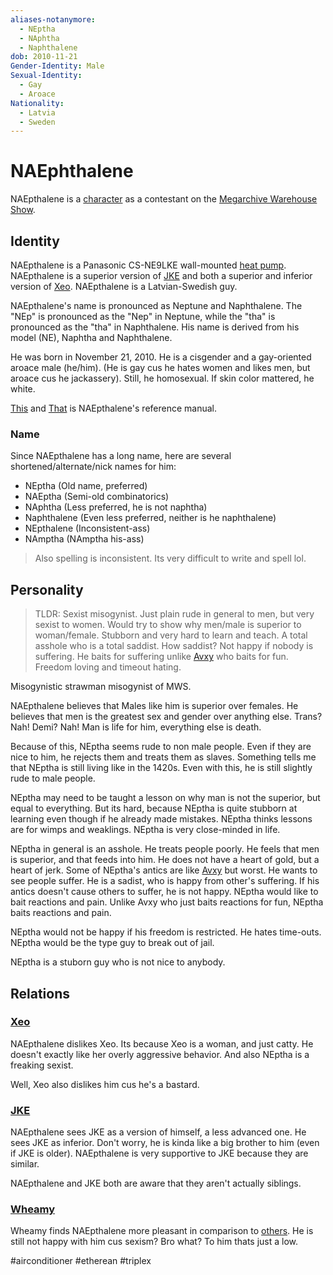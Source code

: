 ```yaml
---
aliases-notanymore:
  - NEptha
  - NAphtha
  - Naphthalene
dob: 2010-11-21
Gender-Identity: Male
Sexual-Identity:
  - Gay
  - Aroace
Nationality:
  - Latvia
  - Sweden
---
```

# NAEphthalene

NAEpthalene is a [character](Characters.md) as a contestant on the [Megarchive Warehouse Show](../../../Megarchive%20Warehouse%20Show/Megarchive%20Warehouse%20Show.md).

## Identity

NAEpthalene is a Panasonic CS-NE9LKE wall-mounted [heat pump](../../Species/Air%20Conditioners.md). NAEpthalene is a superior version of [JKE](JKE.md) and both a superior and inferior version of [Xeo](Xeo.md). NAEpthalene is a Latvian-Swedish guy.

NAEpthalene's name is pronounced as Neptune and Naphthalene. The "NEp" is pronounced as the "Nep" in Neptune, while the "tha" is pronounced as the "tha" in Naphthalene. His name is derived from his model (NE), Naphtha and Naphthalene.

He was born in November 21, 2010. He is a cisgender and a gay-oriented aroace male (he/him). (He is gay cus he hates women and likes men, but aroace cus he jackassery). Still, he homosexual.
If skin color mattered, he white.

[This](../../../_Attachments/PDFFiles/NAEphthalene/NAEphthalene-om.pdf) and [That](../../../_Attachments/PDFFiles/NAEphthalene/NAEphthalene-sm.pdf) is NAEpthalene's reference manual.

### Name

Since NAEpthalene has a long name, here are several shortened/alternate/nick names for him:
- NEptha (Old name, preferred)
- NAEptha (Semi-old combinatorics)
- NAphtha (Less preferred, he is not naphtha)
- Naphthalene (Even less preferred, neither is he naphthalene)
- NEpthalene (Inconsistent-ass)
- NAmptha (NAmptha his-ass)
> Also spelling is inconsistent. Its very difficult to write and spell lol.

## Personality

> TLDR: Sexist misogynist. Just plain rude in general to men, but very sexist to women. Would try to show why men/male is superior to woman/female. Stubborn and very hard to learn and teach. A total asshole who is a total saddist. How saddist? Not happy if nobody is suffering. He baits for suffering unlike [Avxy](Avxy.md) who baits for fun. Freedom loving and timeout hating.

Misogynistic strawman misogynist of MWS.

NAEpthalene believes that Males like him is superior over females. He believes that men is the greatest sex and gender over anything else. Trans? Nah! Demi? Nah! Man is life for him, everything else is death.

Because of this, NEptha seems rude to non male people. Even if they are nice to him, he rejects them and treats them as slaves. Something tells me that NEptha is still living like in the 1420s. Even with this, he is still slightly rude to male people.

NEptha may need to be taught a lesson on why man is not the superior, but equal to everything. But its hard, because NEptha is quite stubborn at learning even though if he already made mistakes. NEptha thinks lessons are for wimps and weaklings. NEptha is very close-minded in life.

NEptha in general is an asshole. He treats people poorly. He feels that men is superior, and that feeds into him. He does not have a heart of gold, but a heart of jerk. Some of NEptha's antics are like [Avxy](Avxy.md) but worst. He wants to see people suffer. He is a sadist, who is happy from other's suffering. If his antics doesn't cause others to suffer, he is not happy. NEptha would like to bait reactions and pain. Unlike Avxy who just baits reactions for fun, NEptha baits reactions and pain.

NEptha would not be happy if his freedom is restricted. He hates time-outs. NEptha would be the type guy to break out of jail.

NEptha is a stuborn guy who is not nice to anybody.
## Relations

### [Xeo](Xeo.md)
NAEpthalene dislikes Xeo. Its because Xeo is a woman, and just catty.  He doesn't exactly like her overly aggressive behavior. And also NEptha is a freaking sexist.

Well, Xeo also dislikes him cus he's a bastard.

### [JKE](JKE.md)
NAEpthalene sees JKE as a version of himself, a less advanced one. He sees JKE as inferior. Don't worry, he is kinda like a big brother to him (even if JKE is older). NAEpthalene is very supportive to JKE because they are similar.

NAEpthalene and JKE both are aware that they aren't actually siblings.
### [Wheamy](Wheamy.md)
Wheamy finds NAEpthalene more pleasant in comparison to [others](VXU.md#DeltaCXG). He is still not happy with him cus sexism? Bro what? To him thats just a low.

#airconditioner #etherean #triplex
